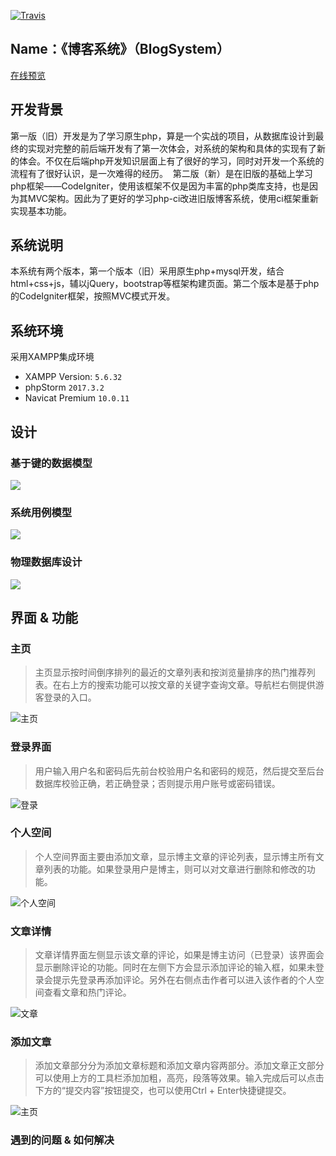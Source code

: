 [![Travis](https://img.shields.io/travis/rust-lang/rust.svg)]()

## Name：《博客系统》（BlogSystem）


[在线预览](http://www.ihouwei.com/myBlog)


## 开发背景
  第一版（旧）开发是为了学习原生php，算是一个实战的项目，从数据库设计到最终的实现对完整的前后端开发有了第一次体会，对系统的架构和具体的实现有了新的体会。不仅在后端php开发知识层面上有了很好的学习，同时对开发一个系统的流程有了很好认识，是一次难得的经历。
  第二版（新）是在旧版的基础上学习php框架——CodeIgniter，使用该框架不仅是因为丰富的php类库支持，也是因为其MVC架构。因此为了更好的学习php-ci改进旧版博客系统，使用ci框架重新实现基本功能。


## 系统说明
  本系统有两个版本，第一个版本（旧）采用原生php+mysql开发，结合html+css+js，辅以jQuery，bootstrap等框架构建页面。第二个版本是基于php的CodeIgniter框架，按照MVC模式开发。
  
  
## 系统环境
采用XAMPP集成环境
* XAMPP Version: `5.6.32`
* phpStorm `2017.3.2`
* Navicat Premium `10.0.11`

## 设计

### 基于键的数据模型
![](https://github.com/Houweix/BlogSystem/raw/master/myBlog/img/key-model.png)

### 系统用例模型
![](https://github.com/Houweix/BlogSystem/raw/master/myBlog/img/model.png)

### 物理数据库设计
![](https://github.com/Houweix/BlogSystem/raw/master/myBlog/img/db.png)


## 界面 & 功能

### 主页
>主页显示按时间倒序排列的最近的文章列表和按浏览量排序的热门推荐列表。在右上方的搜索功能可以按文章的关键字查询文章。导航栏右侧提供游客登录的入口。

![主页](https://github.com/Houweix/BlogSystem/raw/master/myBlog/img/1.png)

### 登录界面
>用户输入用户名和密码后先前台校验用户名和密码的规范，然后提交至后台数据库校验正确，若正确登录；否则提示用户账号或密码错误。

![登录](https://github.com/Houweix/BlogSystem/raw/master/myBlog/img/2.png)

### 个人空间
>个人空间界面主要由添加文章，显示博主文章的评论列表，显示博主所有文章列表的功能。如果登录用户是博主，则可以对文章进行删除和修改的功能。

![个人空间](https://github.com/Houweix/BlogSystem/raw/master/myBlog/img/5.png)

### 文章详情
>文章详情界面左侧显示该文章的评论，如果是博主访问（已登录）该界面会显示删除评论的功能。同时在左侧下方会显示添加评论的输入框，如果未登录会提示先登录再添加评论。另外在右侧点击作者可以进入该作者的个人空间查看文章和热门评论。

![文章](https://github.com/Houweix/BlogSystem/raw/master/myBlog/img/3.png)

### 添加文章
>添加文章部分分为添加文章标题和添加文章内容两部分。添加文章正文部分可以使用上方的工具栏添加加粗，高亮，段落等效果。输入完成后可以点击下方的“提交内容”按钮提交，也可以使用Ctrl + Enter快捷键提交。

![主页](https://github.com/Houweix/BlogSystem/raw/master/myBlog/img/4.png)

### 遇到的问题 & 如何解决





